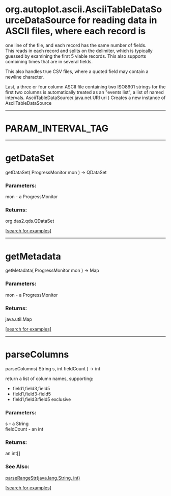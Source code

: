 # org.autoplot.ascii.AsciiTableDataSourceDataSource for reading data in ASCII files, where each record is 
 one line of the file, and each record has the same number of fields.  
 This reads in each record and splits on the delimiter, which is typically
 guessed by examining the first 5 viable records.  This also supports
 combining times that are in several fields.  
 
 This also handles true CSV files, where a quoted field may contain a 
 newline character.  
 
 Last, a three or four column ASCII file containing two ISO8601 strings 
 for the first two columns is automatically treated as an "events list",
 a list of named intervals.
AsciiTableDataSource( java.net.URI uri )
Creates a new instance of AsciiTableDataSource

***
<a name="PARAM_INTERVAL_TAG"></a>
# PARAM_INTERVAL_TAG



***
<a name="getDataSet"></a>
# getDataSet
getDataSet( ProgressMonitor mon ) &rarr; QDataSet



### Parameters:
mon - a ProgressMonitor

### Returns:
org.das2.qds.QDataSet


<a href="https://github.com/autoplot/dev/search?q=getDataSet&unscoped_q=getDataSet">[search for examples]</a>

***
<a name="getMetadata"></a>
# getMetadata
getMetadata( ProgressMonitor mon ) &rarr; Map



### Parameters:
mon - a ProgressMonitor

### Returns:
java.util.Map


<a href="https://github.com/autoplot/dev/search?q=getMetadata&unscoped_q=getMetadata">[search for examples]</a>

***
<a name="parseColumns"></a>
# parseColumns
parseColumns( String s, int fieldCount ) &rarr; int

return a list of column names, supporting:<ul>
 <li>field1,field3,field5
 <li>field1,field3-field5
 <li>field1,field3:field5  exclusive
 </ul>

### Parameters:
s - a String
<br>fieldCount - an int

### Returns:
an int[]

### See Also:
<a href='#parseRangeStr'>parseRangeStr(java.lang.String, int)</a> <br>

<a href="https://github.com/autoplot/dev/search?q=parseColumns&unscoped_q=parseColumns">[search for examples]</a>

